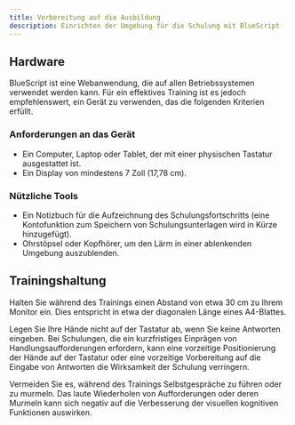 ```yaml
---
title: Vorbereitung auf die Ausbildung
description: Einrichten der Umgebung für die Schulung mit BlueScript
---
```


## Hardware

BlueScript ist eine Webanwendung, die auf allen Betriebssystemen verwendet werden kann. Für ein effektives Training ist es jedoch empfehlenswert, ein Gerät zu verwenden, das die folgenden Kriterien erfüllt.

### Anforderungen an das Gerät

- Ein Computer, Laptop oder Tablet, der mit einer physischen Tastatur ausgestattet ist.
- Ein Display von mindestens 7 Zoll (17,78 cm).

### Nützliche Tools

- Ein Notizbuch für die Aufzeichnung des Schulungsfortschritts (eine Kontofunktion zum Speichern von Schulungsunterlagen wird in Kürze hinzugefügt).
- Ohrstöpsel oder Kopfhörer, um den Lärm in einer ablenkenden Umgebung auszublenden.

## Trainingshaltung

Halten Sie während des Trainings einen Abstand von etwa 30 cm zu Ihrem Monitor ein. Dies entspricht in etwa der diagonalen Länge eines A4-Blattes.

Legen Sie Ihre Hände nicht auf der Tastatur ab, wenn Sie keine Antworten eingeben. Bei Schulungen, die ein kurzfristiges Einprägen von Handlungsaufforderungen erfordern, kann eine vorzeitige Positionierung der Hände auf der Tastatur oder eine vorzeitige Vorbereitung auf die Eingabe von Antworten die Wirksamkeit der Schulung verringern.

Vermeiden Sie es, während des Trainings Selbstgespräche zu führen oder zu murmeln. Das laute Wiederholen von Aufforderungen oder deren Murmeln kann sich negativ auf die Verbesserung der visuellen kognitiven Funktionen auswirken.
